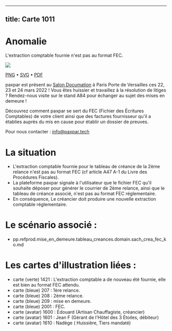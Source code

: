 
---
title: Carte 1011
---

# Anomalie

L'extraction comptable fournie n'est pas au format FEC.


![](https://media.paxpar.tech/ludi/card_1011_recto.png)

[PNG](https://media.paxpar.tech/ludi/card_1011_recto.png) • [SVG](https://media.paxpar.tech/ludi/card_1011_recto.svg) • [PDF](https://media.paxpar.tech/ludi/card_1011_recto.pdf)

paxpar est présent au [Salon Documation](https://www.documation.fr/info_societe/527/paxpartech.html) à Paris Porte de Versailles ces 22, 23 et 24 mars 2022 ! Vous êtes huissier et travaillez à la résolution de litiges ? Rendez-nous visite sur le stand A84 pour échanger au sujet des mises en demeure !

Découvrez comment paxpar se sert du FEC (Fichier des Écritures Comptables) de votre client ainsi que des factures fournisseur qu'il a établies auprès du mis en cause pour établir un dossier de preuves.

Pour nous contacter : info@paxpar.tech

# La situation
  - L'extraction comptable fournie pour le tableau de créance de la 2ème relance n'est pas au format FEC (cf article A47 A-1 du Livre des Procédures Fiscales). 
  - La plateforme paxpar signale à l'utilisateur que le fichier FEC qu'il souhaite déposer pour générer le courrier de 2ème relance, ainsi que le tableau de créance associé, n'est pas au format FEC réglementaire. 
  - En conséquence, Le créancier doit produire une nouvelle extraction comptable réglementaire.

# Le scénario associé : 
  - pp.refprod.mise_en_demeure.tableau_creances.domain.sach_crea_fec_ko.md

# Les cartes d'illustration liées : 
  - carte (verte) 1421 : L'extraction comptable a de nouveau été fournie, elle est bien au format FEC attendu.
  - carte (bleue) 207 : 1ère relance.
  - carte (bleue) 208 : 2ème relance.
  - carte (bleue) 209 : mise en demeure.
  - carte (bleue) 2001 : FEC.
  - carte (avatar) 1600 : Édouard (Artisan Chauffagiste, créancier)
  - carte (avatar) 1601 : Jean F (Gérant de l'Hôtel des 3 Étoiles, débiteur)
  - carte (avatar) 1610 : Nadège ( Huissière, Tiers mandaté)
  


